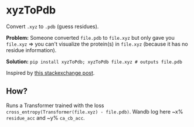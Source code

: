 # xyzToPdb
Convert `.xyz` to `.pdb` (guess residues). 

**Problem:**
  Someone converted `file.pdb` to `file.xyz` but only gave you `file.xyz` => you can't visualize the protein(s) in `file.xyz` (because it has no residue information).

**Solution:** `pip install xyzToPdb; xyzToPdb file.xyz # outputs file.pdb`

Inspired by [this stackexchange post](https://mattermodeling.stackexchange.com/questions/9844/is-it-possible-to-recover-the-protein-structure-after-conversions-pdb-xyz-pdb).

## How? 
Runs a Transformer trained with the loss `cross_entropy(Transformer(file.xyz) - file.pdb)`. Wandb log here ~x% `residue_acc` and ~y% `ca_cb_acc`. 
